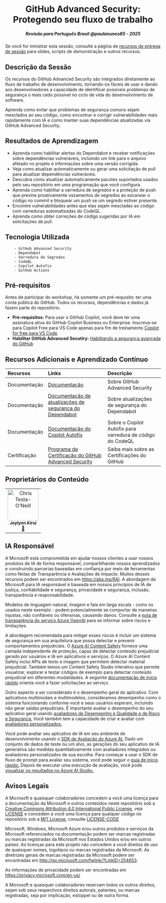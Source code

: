 
<h1 align="center">GitHub Advanced Security: Protegendo seu fluxo de trabalho</h1>
<h5 align="center">Revisão para Português Brasil @paulanunes85 - 2025</h5>

Se você for ministrar esta sessão, consulte a página de [recursos de entrega de sessão](https://github.com/microsoft/aitour-github-advanced-security-workflow/tree/main/session-delivery-resources#readme) para slides, scripts de demonstração e outros recursos.

## Descrição da Sessão

Os recursos do GitHub Advanced Security são integrados diretamente ao fluxo de trabalho de desenvolvimento, tornando-os fáceis de usar e dando aos desenvolvedores a capacidade de identificar possíveis problemas de segurança o mais cedo possível no ciclo de vida do desenvolvimento de software.

Aprenda como evitar que problemas de segurança comuns sejam mesclados ao seu código, como encontrar e corrigir vulnerabilidades mais rapidamente com IA e como manter suas dependências atualizadas via GitHub Advanced Security.

## Resultados de Aprendizagem

- Aprenda como habilitar alertas do Dependabot e receber notificações sobre dependências vulneráveis, incluindo um link para o arquivo afetado no projeto e informações sobre uma versão corrigida.
- Veja como atualizar automaticamente ou gerar uma solicitação de pull para atualizar dependências vulneráveis.
- Descubra como atualizar automaticamente pacotes suportados usados pelo seu repositório em uma programação que você configura.
- Aprenda como habilitar a varredura de segredos e a proteção de push que previne proativamente vazamentos de segredos ao escanear o código no commit e bloquear um push se um segredo estiver presente.
- Encontre vulnerabilidades antes que elas sejam mescladas ao código com varreduras automatizadas do CodeQL.
- Aprenda como obter correções de código sugeridas por IA em solicitações de pull.

## Tecnologia Utilizada

        - GitHub Advanced Security
        - Dependabot
        - Varredura de Segredos
        - CodeQL
        - Copilot Autofix
        - GitHub Actions

## Pré-requisitos

Antes de participar do workshop, há somente um pré-requisito: ter uma conta pública do GitHub. Todos os recursos, dependências e dados já fazem parte do repositório.
- **Pré-requisitos:** Para usar o GitHub Copilot, você deve ter uma assinatura ativa do GitHub Copilot Business ou Enterprise. Inscreva-se para Copilot Free para VS Code apenas para fim de treinamento [Copilot for free para VS Code](https://learn.microsoft.com/en-us/visualstudio/ide/copilot-free-plan?view=vs-2022).
- **Habilitar GitHub Advanced Secutiry:** [Habilitando a segurança avançada do GitHub](https://resources.github.com/pt-br/learn/pathways/security/essentials/enabling-github-advanced-security/)

## Recursos Adicionais e Aprendizado Contínuo

| Recursos          | Links                             | Descrição        |
|:-------------------|:----------------------------------|:-------------------|
| Documentação  | [Documentação](https://docs.github.com/en/get-started/learning-about-github/about-github-advanced-security) | Sobre GitHub Advanced Security |
| Documentação  | [Documentação de atualizações de segurança do Dependabot](https://docs.github.com/en/code-security/dependabot/dependabot-security-updates/about-dependabot-security-updates) | Sobre atualizações de segurança do Dependabot |
| Documentação  | [Documentação do Copilot Autofix](https://docs.github.com/en/code-security/code-scanning/managing-code-scanning-alerts/about-autofix-for-codeql-code-scanning#autofix-generation-process) | Sobre o Copilot Autofix para varredura de código do CodeQL |
| Certificação  | [Programa de Certificação do GitHub Advanced Security](https://examregistration.github.com/) | Saiba mais sobre as Certificações do GitHub |

## Proprietários do Conteúdo

<!-- ALL-CONTRIBUTORS-LIST:START - Não remova ou modifique esta seção -->

<table>
<tr>
         <td align="center"><a href="http://learnanalytics.microsoft.com">
                  <img src="https://developer.microsoft.com/en-us/advocates/media/profiles/joylynn-kirui.jpg" width="100px;" alt="Chris Testa-O'Neill
"/><br />
                  <sub><b>Joylynn Kirui
</b></sub></a><br />
                                <a href="[https://developer.microsoft.com/advocates/joylynn-kirui]" title="talk">📢</a> 
         </td>
</tr></table>

<!-- ALL-CONTRIBUTORS-LIST:END -->

## IA Responsável

A Microsoft está comprometida em ajudar nossos clientes a usar nossos produtos de IA de forma responsável, compartilhando nossos aprendizados e construindo parcerias baseadas em confiança por meio de ferramentas como Notas de Transparência e Avaliações de Impacto. Muitos desses recursos podem ser encontrados em https://aka.ms/RAI. A abordagem da Microsoft para IA responsável é baseada em nossos princípios de IA de justiça, confiabilidade e segurança, privacidade e segurança, inclusão, transparência e responsabilidade.

Modelos de linguagem natural, imagem e fala em larga escala - como os usados neste exemplo - podem potencialmente se comportar de maneiras injustas, não confiáveis ou ofensivas, causando danos. Consulte a [nota de transparência do serviço Azure OpenAI](https://learn.microsoft.com/legal/cognitive-services/openai/transparency-note?tabs=text) para se informar sobre riscos e limitações.

A abordagem recomendada para mitigar esses riscos é incluir um sistema de segurança em sua arquitetura que possa detectar e prevenir comportamentos prejudiciais. O [Azure AI Content Safety](https://learn.microsoft.com/azure/ai-services/content-safety/overview) fornece uma camada independente de proteção, capaz de detectar conteúdo prejudicial gerado por usuários e IA em aplicativos e serviços. O Azure AI Content Safety inclui APIs de texto e imagem que permitem detectar material prejudicial. Também temos um Content Safety Studio interativo que permite visualizar, explorar e testar códigos de exemplo para detectar conteúdo prejudicial em diferentes modalidades. A seguinte [documentação de início rápido](https://learn.microsoft.com/azure/ai-services/content-safety/quickstart-text?tabs=visual-studio%2Clinux&pivots=programming-language-rest) orienta você a fazer solicitações ao serviço.

Outro aspecto a ser considerado é o desempenho geral do aplicativo. Com aplicativos multimodais e multimodelos, consideramos desempenho como o sistema funcionando conforme você e seus usuários esperam, incluindo não gerar saídas prejudiciais. É importante avaliar o desempenho do seu aplicativo geral usando [avaliadores de Desempenho e Qualidade e de Risco e Segurança.](https://learn.microsoft.com/en-us/azure/ai-studio/concepts/evaluation-metrics-built-in?tabs=warning) Você também tem a capacidade de criar e avaliar com [avaliadores personalizados.](https://learn.microsoft.com/en-us/azure/ai-studio/how-to/develop/evaluate-sdk#custom-evaluators)

Você pode avaliar seu aplicativo de IA em seu ambiente de desenvolvimento usando o [SDK de Avaliação do Azure AI.](https://microsoft.github.io/promptflow/index.html) Dado um conjunto de dados de teste ou um alvo, as gerações do seu aplicativo de IA generativa são medidas quantitativamente com avaliadores integrados ou avaliadores personalizados de sua escolha. Para começar a usar o SDK de fluxo de prompt para avaliar seu sistema, você pode seguir o [guia de início rápido.](https://learn.microsoft.com/azure/ai-studio/how-to/develop/flow-evaluate-sdk) Depois de executar uma execução de avaliação, você pode [visualizar os resultados no Azure AI Studio.](https://learn.microsoft.com/azure/ai-studio/how-to/evaluate-flow-results)

## Avisos Legais
 
A Microsoft e quaisquer colaboradores concedem a você uma licença para a documentação da Microsoft e outros conteúdos neste repositório sob a [Creative Commons Attribution 4.0 International Public License](https://creativecommons.org/licenses/by/4.0/legalcode),
veja [LICENSE](LICENSE) e concedem a você uma licença para qualquer código no repositório sob a  [MIT License](https://opensource.org/licenses/MIT), consulte
[LICENSE-CODE](LICENSE-CODE)
 
Microsoft, Windows, Microsoft Azure e/ou outros produtos e serviços da Microsoft referenciados na documentação podem ser marcas registradas ou marcas registradas da Microsoft nos Estados Unidos e/ou em outros países. As licenças para este projeto não concedem a você direitos de uso de quaisquer nomes, logotipos ou marcas registradas da Microsoft. As diretrizes gerais de marcas registradas da Microsoft podem ser encontradas em http://go.microsoft.com/fwlink/?LinkID=254653.
 
As informações de privacidade podem ser encontradas em https://privacy.microsoft.com/en-us/
 
A Microsoft e quaisquer colaboradores reservam todos os outros direitos, sejam sob seus respectivos direitos autorais, patentes, ou marcas registradas, seja por implicação, estoppel ou de outra forma.

